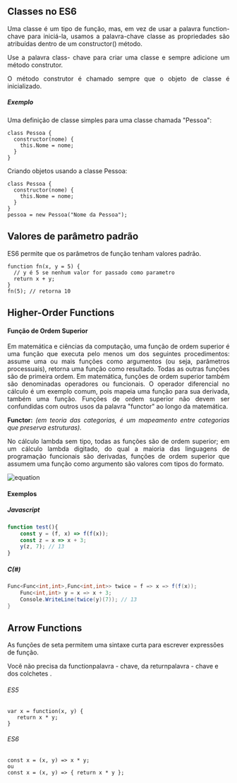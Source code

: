 ## Classes no ES6

<p align="justify">
Uma classe é um tipo de função, mas, em vez de usar a palavra function- chave para iniciá-la, usamos a palavra-chave classe as propriedades são atribuídas dentro de um constructor() método.
</p>
<p align="justify">
Use a palavra class- chave para criar uma classe e sempre adicione um método construtor.
</p>
<p align="justify">
O método construtor é chamado sempre que o objeto de classe é inicializado.
</p>

##### Exemplo
Uma definição de classe simples para uma classe chamada "Pessoa":

```JS
class Pessoa {
  constructor(nome) {
    this.Nome = nome;
  }
}
```
<p align="justify">
Criando objetos usando a classe Pessoa:
</p>

```JS
class Pessoa {
  constructor(nome) {
    this.Nome = nome;
  }
}
pessoa = new Pessoa("Nome da Pessoa");
```

## Valores de parâmetro padrão
ES6 permite que os parâmetros de função tenham valores padrão.

```JS
function fn(x, y = 5) {
  // y é 5 se nenhum valor for passado como parametro
  return x + y;
}
fn(5); // retorna 10
```

## Higher-Order Functions

#### Função de Ordem Superior

<p align="justify">
Em matemática e ciências da computação, uma função de ordem superior é uma função que executa pelo menos um dos seguintes procedimentos: assume uma ou mais funções como argumentos (ou seja, parâmetros processuais), retorna uma função como resultado.
Todas as outras funções são de primeira ordem. Em matemática, funções de ordem superior também são denominadas operadores ou funcionais. O operador diferencial no cálculo é um exemplo comum, pois mapeia uma função para sua derivada, também uma função. Funções de ordem superior não devem ser confundidas com outros usos da palavra "functor" ao longo da matemática.
</p>

<p align="justify">	
	<b>Functor: </b> <i>(em teoria das categorias, é um mapeamento entre categorias que preserva estruturas).</i>
</p>

<p align="justify">
No cálculo lambda sem tipo, todas as funções são de ordem superior; em um cálculo lambda digitado, do qual a maioria das linguagens de programação funcionais são derivadas, funções de ordem superior que assumem uma função como argumento são valores com tipos do formato.
</p>

![equation](https://latex.codecogs.com/gif.latex?({T_1}->{T_2})->{T_3})

#### Exemplos
##### Javascript

```javascript
function test(){
	const y = (f, x) => f(f(x));
	const z = x => x + 3;
	y(z, 7); // 13
}
```
##### C(#)
```C#
Func<Func<int,int>,Func<int,int>> twice = f => x => f(f(x));
	Func<int,int> y = x => x + 3;
	Console.WriteLine(twice(y)(7)); // 13
}
```
## Arrow Functions

As funções de seta permitem uma sintaxe curta para escrever expressões de função.

Você não precisa da functionpalavra - chave, da returnpalavra - chave e dos colchetes .

###### ES5
```
var x = function(x, y) {
   return x * y;
}
```
###### ES6
```
const x = (x, y) => x * y;
ou
const x = (x, y) => { return x * y };
```
